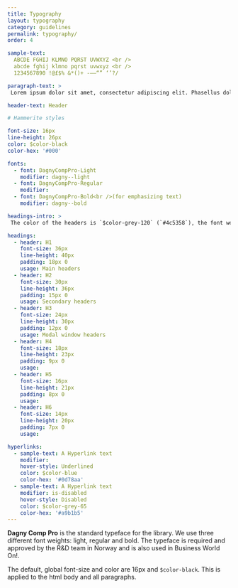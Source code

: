 ```yaml
---
title: Typography
layout: typography
category: guidelines
permalink: typography/
order: 4

sample-text:
  ABCDE FGHIJ KLMNO PQRST UVWXYZ <br />
  abcde fghij klmno pqrst uvwxyz <br />
  1234567890 !@£$% &*()+ -–—“” ‘’?/

paragraph-text: >
 Lorem ipsum dolor sit amet, consectetur adipiscing elit. Phasellus dolor justo, molestie nec tortor at, semper molestie ipsum.

header-text: Header

# Hammerite styles

font-size: 16px
line-height: 26px
color: $color-black
color-hex: '#000'

fonts:
  - font: DagnyCompPro-Light
    modifier: dagny--light
  - font: DagnyCompPro-Regular
    modifier:
  - font: DagnyCompPro-Bold<br />(for emphasizing text)
    modifier: dagny--bold

headings-intro: >
 The color of the headers is `$color-grey-120` (`#4c5358`), the font weight is Regular.

headings:
  - header: H1
    font-size: 36px
    line-height: 40px
    padding: 18px 0
    usage: Main headers
  - header: H2
    font-size: 30px
    line-height: 36px
    padding: 15px 0
    usage: Secondary headers
  - header: H3
    font-size: 24px
    line-height: 30px
    padding: 12px 0
    usage: Modal window headers
  - header: H4
    font-size: 18px
    line-height: 23px
    padding: 9px 0
    usage:
  - header: H5
    font-size: 16px
    line-height: 21px
    padding: 8px 0
    usage:
  - header: H6
    font-size: 14px
    line-height: 20px
    padding: 7px 0
    usage:

hyperlinks:
  - sample-text: A Hyperlink text
    modifier:
    hover-style: Underlined
    color: $color-blue
    color-hex: '#0d78aa'
  - sample-text: A Hyperlink text
    modifier: is-disabled
    hover-style: Disabled
    color: $color-grey-65
    color-hex: '#a9b1b5'
---
```


**Dagny Comp Pro** is the standard typeface for the library. We use three different font weights: light, regular and bold. The typeface is required and approved by the R&D team in Norway and is also used in Business World On!.

The default, global font-size and color are 16px and `$color-black`. This is applied to the html body and all paragraphs.
